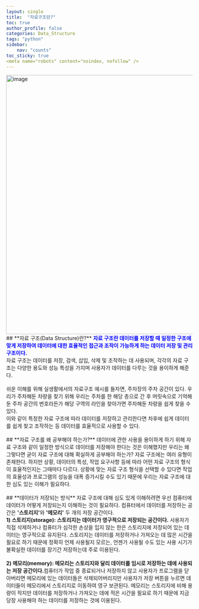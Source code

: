 ```yaml
---
layout: single
title:  "자료구조란?"
toc: true
author_profile: false
categories: Data_Structure
tags: "python"
sidebar:
    nav: "counts"
toc_sticky: true
<meta name="robots" content="noindex, nofollow" />
---
```


<head>
  <style>
    table.dataframe {
      white-space: normal;
      width: 100%;
      height: 240px;
      display: block;
      overflow: auto;
      font-family: Arial, sans-serif;
      font-size: 0.9rem;
      line-height: 20px;
      text-align: center;
      border: 0px !important;
    }

    table.dataframe th {
      text-align: center;
      font-weight: bold;
      padding: 8px;
    }

    table.dataframe td {
      text-align: center;
      padding: 8px;
    }

    table.dataframe tr:hover {
      background: #b8d1f3; 
    }

    .output_prompt {
      overflow: auto;
      font-size: 0.9rem;
      line-height: 1.45;
      border-radius: 0.3rem;
      -webkit-overflow-scrolling: touch;
      padding: 0.8rem;
      margin-top: 0;
      margin-bottom: 15px;
      font: 1rem Consolas, "Liberation Mono", Menlo, Courier, monospace;
      color: $code-text-color;
      border: solid 1px $border-color;
      border-radius: 0.3rem;
      word-break: normal;
      white-space: pre;
    }

  .dataframe tbody tr th:only-of-type {
      vertical-align: middle;
  }

  .dataframe tbody tr th {
      vertical-align: top;
  }

  .dataframe thead th {
      text-align: center !important;
      padding: 8px;
  }

  .page__content p {
      margin: 0 0 0px !important;
  }

  .page__content p > strong {
    font-size: 0.8rem !important;
  }

  </style>
  <meta name="robots" content="noindex, nofollow" />
</head>
<img width="700" alt="image" src="https://github.com/gyun97/Baekjoon_Solution/assets/143414166/93ac979d-34eb-4aa5-b5be-f457b348b862
">
## **자료 구조(Data Structure)란?**
<span style = "color:blue; font-weight:bold;">
자료 구조란 데이터를 저장할 때 일정한 구조에 맞게 저장하여 데이터에 대한 효율적인 접근과 조작이 가능하게 하는 데이터 저장 및 관리 구조이다.</span><br>
자료 구조는 데이터를 저장, 검색, 삽입, 삭제 및 조작하는 데 사용되며, 각각의 자료 구조는 다양한 용도와 성능 특성을 가지며 사용자가 데이터를 다루는 것을 용이하게 해준다.
<br>
<br>
쉬운 이해를 위해 실생활에서의 자료구조 예시를 들자면, 주차장의 주차 공간이 있다. 우리가 주차해둔 차량을 찾기 위해 우리는 주차를 한 해당 층으로 간 후 머릿속으로 기억해둔 주차 공간의 번호라든가 해당 구역의 라인을 찾아가면 주차해둔 차량을 쉽게 찾을 수 있다.<br>
이와 같이 특정한 자료 구조에 따라 데이터를 저장하고 관리한다면 차후에 쉽게 데이터를 쉽게 찾고 조작하는 등 데이터를 효율적으로 사용할 수 있다.   
<br>
<br>
## **자료 구조를 왜 공부해야 하는가?**
데이터에 관한 사용을 용이하게 하기 위해 자료 구조와 같이 일정한 방식으로 데이터를 저장해야 한다는 것은 이해했지만 우리는 왜 그렇다면 굳이 자료 구조에 대해 확실하게 공부해야 하는가? 자료 구조에는 여러 유형이 존재한다. 하지만 상황, 데이터의 특성, 작업 요구사항 등에 따라 어떤 자료 구조의 형식이 효율적인지는 그때마다 다르다. 상황에 맞는 자료 구조 형식을 선택할 수 있다면 작업의 효율성과 프로그램의 성능을 대폭 증가시킬 수도 있기 때문에 우리는 자료 구조에 대한 심도 있는 이해가 필요하다.
<br>
<br>
## **데이터가 저장되는 방식**
자료 구조에 대해 심도 있게 이해하려면 우선 컴퓨터에 데이터가 어떻게 저장되는지 이해하는 것이 필요하다. 컴퓨터에서 데이터를 저장하는 공간은 <span style = "font-weight:bold;">'스토리지'</span>와 <span style = "font-weight:bold;">'메모리'</span> 두 개의 저장 공간이다.
<br><span style = "font-weight:bold;">
1) 스토리지(storage): 스토리지는 데이터가 영구적으로 저장되는 공간이다.</span> 사용자가 직접 삭제하거나 컴퓨터가 심각한 손상을 입지 않는 한은 스토리지에 저장되어 있는 데이터는 영구적으로 유지된다. 스토리지는 데이터를 저장하거나 가져오는 데 많은 시간을 필요로 하기 때문에 정확히 언제 사용될지 모르는, 언젠가 사용될 수도 있는 사용 시기가 불확실한 데이터를 장기간 저장하는데 주로 이용된다.<br>
<br>
<span style = "font-weight:bold;">
2) 메모리(memory): 메모리는 스토리지와 달리 데이터를 임시로 저장하는 데에 사용되는 저장 공간이다.</span>컴퓨터가 작업 중 종료되거나 저장하지 않고 사용자가 프로그램을 닫아버리면 메모리에 있는 데이터들은 삭제되어버리지만 사용자가 저장 버튼을 누르면 데이터들이 메모리에서 스토리지로 이동하여 영구 보관된다. 메모리는 스토리지에 비해 용량이 작지만 데이터를 저장하거나 가져오는 데에 적은 시간을 필요로 하기 때문에 지금 당장 사용해야 하는 데이터를 저장하는 것에 이용된다.

